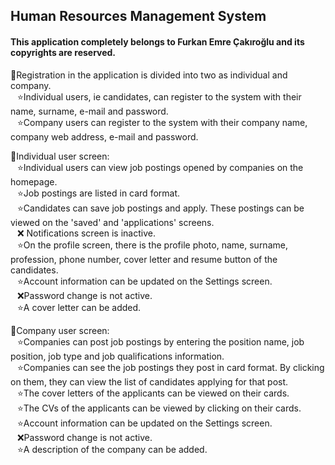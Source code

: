 ## Human Resources Management System

#### This application completely belongs to Furkan Emre Çakıroğlu and its copyrights are reserved.

📃Registration in the application is divided into two as individual and company. <br>
&ensp;  ⭐Individual users, ie candidates, can register to the system with their name, surname, e-mail and password. <br>
&ensp;  ⭐Company users can register to the system with their company name, company web address, e-mail and password. <br>

🌟Individual user screen: <br>
&ensp;  ⭐Individual users can view job postings opened by companies on the homepage. <br>
&ensp;  ⭐Job postings are listed in card format. <br>
&ensp;  ⭐Candidates can save job postings and apply. These postings can be viewed on the 'saved' and 'applications' screens. <br>
&ensp;  ❌ Notifications screen is inactive. <br>
&ensp;  ⭐On the profile screen, there is the profile photo, name, surname, profession, phone number, cover letter and resume button of the candidates. <br>
&ensp;  ⭐Account information can be updated on the Settings screen. <br>
&ensp;  ❌Password change is not active. <br>
&ensp;  ⭐A cover letter can be added. <br>

🌟Company user screen: <br>
&ensp;  ⭐Companies can post job postings by entering the position name, job position, job type and job qualifications information. <br>
&ensp;  ⭐Companies can see the job postings they post in card format. By clicking on them, they can view the list of candidates applying for that post. <br>
&ensp;  ⭐The cover letters of the applicants can be viewed on their cards. <br>
&ensp;  ⭐The CVs of the applicants can be viewed by clicking on their cards. <br>
&ensp;  ⭐Account information can be updated on the Settings screen. <br>
&ensp;  ❌Password change is not active. <br>
&ensp;  ⭐A description of the company can be added. <br>


